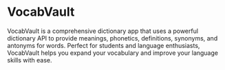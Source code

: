# VocabVault
VocabVault is a comprehensive dictionary app that uses a powerful dictionary API to provide meanings, phonetics, definitions, synonyms, and antonyms for words. Perfect for students and language enthusiasts, VocabVault helps you expand your vocabulary and improve your language skills with ease.
